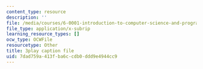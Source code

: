 ```yaml
---
content_type: resource
description: ''
file: /media/courses/6-0001-introduction-to-computer-science-and-programming-in-python-fall-2016/7dad759a413fba6ccdb0ddd9e4944cc9_7lQXYl_L28w.srt
file_type: application/x-subrip
learning_resource_types: []
ocw_type: OCWFile
resourcetype: Other
title: 3play caption file
uid: 7dad759a-413f-ba6c-cdb0-ddd9e4944cc9
---
```

